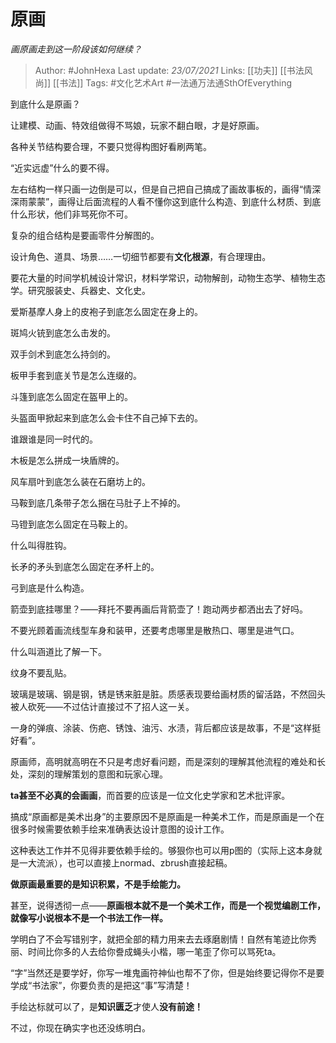 # 原画
*画原画走到这一阶段该如何继续？*

> Author: #JohnHexa
Last update: *23/07/2021* 
Links:  [[功夫]] [[书法风尚]] [[书法]]
Tags:  #文化艺术Art #一法通万法通SthOfEverything



到底什么是原画？

让建模、动画、特效组做得不骂娘，玩家不翻白眼，才是好原画。

各种关节结构要合理，不要只觉得构图好看刷两笔。

“近实远虚”什么的要不得。

左右结构一样只画一边倒是可以，但是自己把自己搞成了画故事板的，画得“情深深雨蒙蒙”，画得让后面流程的人看不懂你这到底什么构造、到底什么材质、到底什么形状，他们非骂死你不可。

复杂的组合结构是要画零件分解图的。

  


设计角色、道具、场景……一切细节都要有**文化根源**，有合理理由。

要花大量的时间学机械设计常识，材料学常识，动物解剖，动物生态学、植物生态学。研究服装史、兵器史、文化史。

爱斯基摩人身上的皮袍子到底怎么固定在身上的。

斑鸠火铳到底怎么击发的。

双手剑术到底怎么持剑的。

板甲手套到底关节是怎么连缀的。

斗篷到底怎么固定在盔甲上的。

头盔面甲掀起来到底怎么会卡住不自己掉下去的。

谁跟谁是同一时代的。

木板是怎么拼成一块盾牌的。

风车扇叶到底怎么装在石磨坊上的。

马鞍到底几条带子怎么捆在马肚子上不掉的。

马镫到底怎么固定在马鞍上的。

什么叫得胜钩。

长矛的矛头到底怎么固定在矛杆上的。

弓到底是什么构造。

箭壶到底挂哪里？——拜托不要再画后背箭壶了！跑动两步都洒出去了好吗。

不要光顾着画流线型车身和装甲，还要考虑哪里是散热口、哪里是进气口。

什么叫涵道比了解一下。

纹身不要乱贴。

玻璃是玻璃、钢是钢，锈是锈来脏是脏。质感表现要给画材质的留活路，不然回头被人砍死——不过估计直接过不了招人这一关。

一身的弹痕、涂装、伤疤、锈蚀、油污、水渍，背后都应该是故事，不是“这样挺好看”。

原画师，高明就高明在不只是考虑好看问题，而是深刻的理解其他流程的难处和长处，深刻的理解策划的意图和玩家心理。

**ta甚至不必真的会画画**，而首要的应该是一位文化史学家和艺术批评家。

搞成“原画都是美术出身”的主要原因不是原画是一种美术工作，而是原画是一个在很多时候需要依赖手绘来准确表达设计意图的设计工作。

这种表达工作并不见得非要依赖手绘的。够狠你也可以用p图的（实际上这本身就是一大流派），也可以直接上normad、zbrush直接起稿。

**做原画最重要的是知识积累，不是手绘能力。**

甚至，说得透彻一点——**原画根本就不是一个美术工作，而是一个视觉编剧工作，就像写小说根本不是一个书法工作一样。**

学明白了不会写错别字，就把全部的精力用来去去琢磨剧情！自然有笔迹比你秀丽、时间比你多的人去给你誊成蝇头小楷，哪一笔歪了你可以骂死ta。

“字”当然还是要学好，你写一堆鬼画符神仙也帮不了你，但是始终要记得你不是要学成“书法家”，你要负责的是把这“事”写清楚！

手绘达标就可以了，是**知识匮乏**才使人**没有前途！**

  


不过，你现在确实字也还没练明白。



